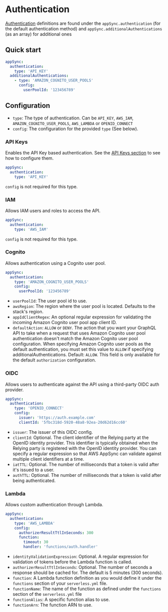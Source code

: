 # Authentication

[Authentication](https://docs.aws.amazon.com/appsync/latest/devguide/security-authz.html) definitions are found under the `appSync.authentication` (for the default authentication method) and `appSync.additionalAuthentications` (as an array) for additional ones

## Quick start

```yaml
appSync:
  authentication:
    type: 'API_KEY'
  additionalAuthentications:
    - type: 'AMAZON_COGNITO_USER_POOLS'
      config:
        userPoolId: '123456789'
```

## Configuration

- `type`: The type of authentication. Can be `API_KEY`, `AWS_IAM`, `AMAZON_COGNITO_USER_POOLS`, `AWS_LAMBDA` or `OPENID_CONNECT`
- `config`: The configuration for the provided `type` (See below).

### API Keys

Enables the API Key based authentication. See the [API Keys section](API-keys.md) to see how to configure them.

```yaml
appSync:
  authentication:
    type: 'API_KEY'
```

`config` is not required for this type.

### IAM

Allows IAM users and roles to access the API.

```yaml
appSync:
  authentication:
    type: 'AWS_IAM'
```

`config` is not required for this type.

### Cognito

Allows authentication using a Cognito user pool.

```yaml
appSync:
  authentication:
    type: 'AMAZON_COGNITO_USER_POOLS'
    config:
      userPoolId: '123456789'
```

- `userPoolId`: The user pool id to use.
- `awsRegion`: The region where the user pool is located. Defaults to the stack's region.
- `appIdClientRegex`: An optional regular expression for validating the incoming Amazon Cognito user pool app client ID.
- `defaultAction`: `ALLOW` or `DENY`. The action that you want your GraphQL API to take when a request that uses Amazon Cognito user pool authentication doesn't match the Amazon Cognito user pool configuration. When specifying Amazon Cognito user pools as the default authentication, you must set this value to `ALLOW` if specifying additionalAuthentications. Default: `ALLOW`. This field is only available for the default `authorization` configuration.

### OIDC

Allows users to authenticate against the API using a third-party OIDC auth provider.

```yaml
appSync:
  authentication:
    type: 'OPENID_CONNECT'
    config:
      issuer: 'https://auth.example.com'
      clientId: '5fbc318d-5920-48a8-92ea-20d62d16cc60'
```

- `issuer`: The issuer of this OIDC config.
- `clientId`: Optional. The client identifier of the Relying party at the OpenID identity provider. This identifier is typically obtained when the Relying party is registered with the OpenID identity provider. You can specify a regular expression so that AWS AppSync can validate against multiple client identifiers at a time.
- `iatTTL`: Optional. The number of milliseconds that a token is valid after it's issued to a user.
- `authTTL`: Optional. The number of milliseconds that a token is valid after being authenticated.

### Lambda

Allows custom authentication through Lambda.

```yaml
appSync:
  authentication:
    type: 'AWS_LAMBDA'
    config:
      authorizerResultTtlInSeconds: 300
      function:
        timeout: 30
        handler: 'functions/auth.handler'
```

- `identityValidationExpression`: Optional. A regular expression for validation of tokens before the Lambda function is called.
- `authorizerResultTtlInSeconds`: Optional. The number of seconds a response should be cached for. The default is 5 minutes (300 seconds).
- `function`: A Lambda function definition as you would define it under the `functions` section of your `serverless.yml` file.
- `functionName`: The name of the function as defined under the `functions` section of the `serverless.yml` file
- `functionAlias`: A specific function alias to use.
- `functionArn`: The function ARN to use.
